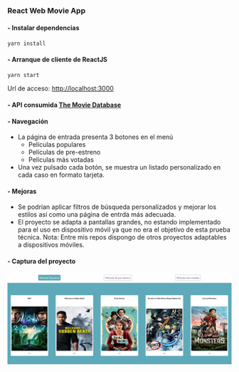 ### React Web Movie App

#### - Instalar dependencias
```
yarn install
```


#### - Arranque de cliente de ReactJS
```
yarn start
```
Url de acceso: [http://localhost:3000](http://localhost:3000)
####
#### - API consumida [The Movie Database](https://www.themoviedb.org/)

#### - Navegación
- La página de entrada presenta 3 botones en el menú
    - Películas populares
    - Películas de pre-estreno
    - Películas más votadas
- Una vez pulsado cada botón, se muestra un listado personalizado en cada caso en formato tarjeta.

#### - Mejoras
- Se podrían aplicar filtros de búsqueda personalizados y mejorar los estilos así como una página de entrda más adecuada.
- El proyecto se adapta a pantallas grandes, no estando implementado para el uso en dispositivo móvil ya que no era el objetivo de esta prueba técnica.
Nota: Entre mis repos dispongo de otros proyectos adaptables a dispositivos móviles.

#### - Captura del proyecto
![Captura de pantalla 1 del Ecommerce Panel](screenshot.jpg)
